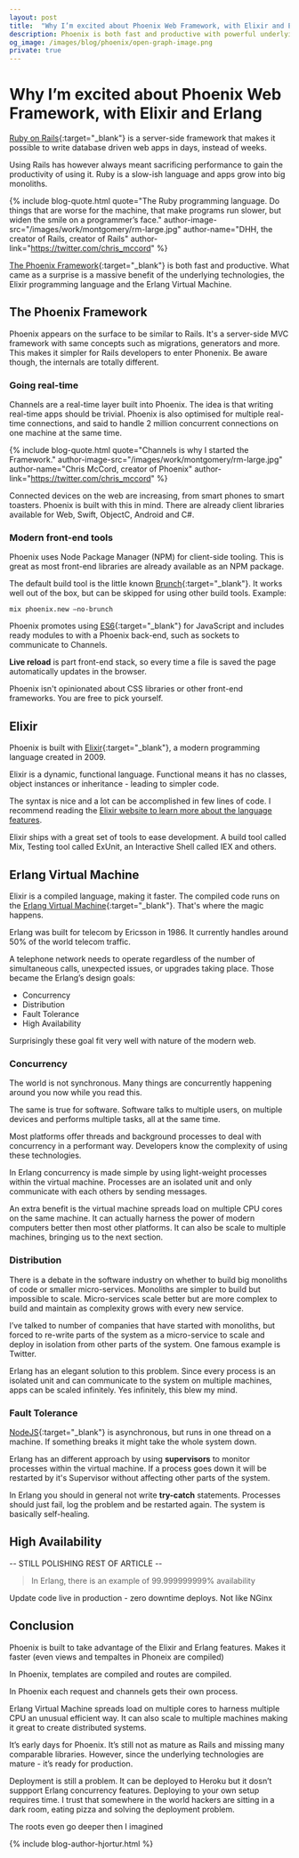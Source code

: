 ```yaml
---
layout: post
title:  "Why I’m excited about Phoenix Web Framework, with Elixir and Erlang"
description: Phoenix is both fast and productive with powerful underlying technologies; Elixir & Erlang.
og_image: /images/blog/phoenix/open-graph-image.png
private: true
---
```


# Why I’m excited about Phoenix Web Framework, with Elixir and Erlang

[Ruby on Rails](http://rubyonrails.org/){:target="_blank"} is a server-side framework that makes it possible to write database driven web apps in days, instead of weeks. 

Using Rails has however always meant sacrificing performance to gain the productivity of using it. Ruby is a slow-ish language and apps grow into big monoliths. 

{% include blog-quote.html quote="The Ruby programming language. Do things that are worse for the machine, that make programs run slower, but widen the smile on a programmer’s face." author-image-src="/images/work/montgomery/rm-large.jpg" author-name="DHH, the creator of Rails, creator of Rails" author-link="https://twitter.com/chris_mccord" %}

[The Phoenix Framework](http://www.phoenixframework.org/){:target="_blank"} is both fast and productive. What came as a surprise is a massive benefit of the underlying technologies, the Elixir programming language and the Erlang Virtual Machine. 


## The Phoenix Framework 

Phoenix appears on the surface to be similar to Rails. It's a server-side MVC framework with same concepts such as migrations, generators and more. This makes it simpler for Rails developers to enter Phonenix. Be aware though, the internals are totally different.

### Going real-time

Channels are a real-time layer built into Phoenix. The idea is that writing real-time apps should be trivial. Phoenix is also optimised for multiple real-time connections, and said to handle 2 million concurrent connections on one machine at the same time. 

{% include blog-quote.html quote="Channels is why I started the Framework." author-image-src="/images/work/montgomery/rm-large.jpg" author-name="Chris McCord, creator of Phoenix" author-link="https://twitter.com/chris_mccord" %}

Connected devices on the web are increasing, from smart phones to smart toasters. Phoenix is built with this in mind. There are already client libraries available for Web, Swift, ObjectC, Android and C#.

### Modern front-end tools

Phoenix uses Node Package Manager (NPM) for client-side tooling. This is great as most front-end libraries are already available as an NPM package.

The default build tool is the little known [Brunch](http://brunch.io/){:target="_blank"}. It works well out of the box, but can be skipped for using other build tools. Example:

 ```mix phoenix.new —no-brunch```

Phoenix promotes using [ES6](https://babeljs.io/docs/learn-es2015/){:target="_blank"} for JavaScript and includes ready modules to with a Phoenix back-end, such as sockets to communicate to Channels.

**Live reload** is part front-end stack, so every time a file is saved the page automatically updates in the browser.

Phoenix isn't opinionated about CSS libraries or other front-end frameworks. You are free to pick yourself.

## Elixir

Phoenix is built with [Elixir](http://elixir-lang.org/){:target="_blank"}, a modern programming language created in 2009. 

Elixir is a dynamic, functional language. Functional means it has no classes, object instances or inheritance - leading to simpler code.

The syntax is nice and a lot can be accomplished in few lines of code. I recommend reading the [Elixir website to learn more about the language features](http://elixir-lang.org/). 

Elixir ships with a great set of tools to ease development. A build tool called Mix, Testing tool called ExUnit, an Interactive Shell called IEX and others.


## Erlang Virtual Machine

Elixir is a compiled language, making it faster. The compiled code runs on the [Erlang Virtual Machine](http://www.erlang.org/){:target="_blank"}. That's where the magic happens. 

Erlang was built for telecom by Ericsson in 1986. It currently handles around 50% of the world telecom traffic. 

A telephone network needs to operate regardless of the number of simultaneous calls, unexpected issues, or upgrades taking place. Those became the Erlang’s design goals:

* Concurrency
* Distribution
* Fault Tolerance
* High Availability

Surprisingly these goal fit very well with nature of the modern web. 


### Concurrency

The world is not synchronous. Many things are concurrently happening around you now while you read this. 

The same is true for software. Software talks to multiple users, on multiple devices and performs multiple tasks, all at the same time.

Most platforms offer threads and background processes to deal with concurrency in a performant way. Developers know the complexity of using these technologies.

In Erlang concurrency is made simple by using light-weight processes within the virtual machine. Processes are an isolated unit and only communicate with each others by sending messages.

An extra benefit is the virtual machine spreads load on multiple CPU cores on the same machine. It can actually harness the power of modern computers better then most other platforms. It can also be scale to multiple machines, bringing us to the next section. 


### Distribution

There is a debate in the software industry on whether to build big monoliths of code or smaller micro-services. Monoliths are simpler to build but impossible to scale. Micro-services scale better but are more complex to build and maintain as complexity grows with every new service.

I’ve talked to number of companies that have started with monoliths, but forced to re-write parts of the system as a micro-service to scale and deploy in isolation from other parts of the system. One famous example is Twitter.

Erlang has an elegant solution to this problem. Since every process is an isolated unit and can communicate to the system on multiple machines, apps can be scaled infinitely. Yes infinitely, this blew my mind.


### Fault Tolerance

[NodeJS](https://nodejs.org/en/){:target="_blank"} is asynchronous, but runs in one thread on a machine. If something breaks it might take the whole system down.

Erlang has an different approach by using **supervisors** to monitor processes within the virtual machine. If a process goes down it will be restarted by it's Supervisor without affecting other parts of the system. 

In Erlang you should in general not write **try-catch** statements. Processes should just fail, log the problem and be restarted again. The system is basically self-healing.


## High Availability

-- STILL POLISHING REST OF ARTICLE --

> In Erlang, there is an example of 99.999999999% availability

Update code live in production - zero downtime deploys. Not like NGinx 


## Conclusion

Phoenix is built to take advantage of the Elixir and Erlang features. Makes it faster (even views and tempaltes in Phoneix are compiled) 

In Phoenix, templates are compiled and routes are compiled.

In Phoenix each request and channels gets their own process.

Erlang Virtual Machine spreads load on multiple cores to harness multiple CPU an unusual efficient way. It can also scale to multiple machines making it great to create distributed systems.

It’s early days for Phoenix. It’s still not as mature as Rails and missing many comparable libraries. However, since the underlying technologies are mature - it’s ready for production.

Deployment is still a problem. It can be deployed to Heroku but it dosn’t suppport Erlang concurrency features. Deploying to your own setup requires time. I trust that somewhere in the world hackers are sitting in a dark room, eating pizza and solving the deployment problem.

The roots even go deeper then I imagined 


{% include blog-author-hjortur.html %}
